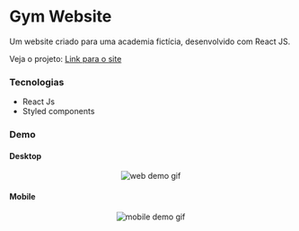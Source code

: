 # Gym Website

Um website criado para uma academia fictícia, desenvolvido com React JS.

Veja o projeto: [Link para o site](https://gym-website-react.netlify.app)

### Tecnologias

- React Js
- Styled components

### Demo

#### Desktop

<div align="center">

![web demo gif](./src/assets/videos/gym-website-react.gif)

</div>

#### Mobile

<div align="center">

![mobile demo gif](./src/assets/videos/gym-website-react-mbl.gif)

</div>

